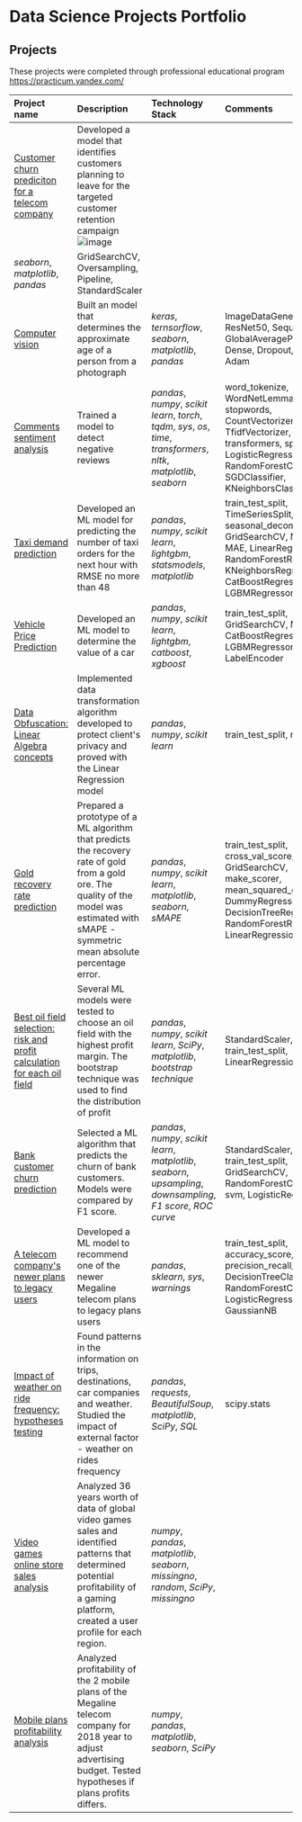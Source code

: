 # Data Science Projects Portfolio


## Projects
These projects were completed through professional educational program https://practicum.yandex.com/

| Project name | Description | Technology Stack | Comments |
| :---------------------- | :---------------------- | :---------------------- |:---------------------- |
| [Customer churn prediciton for a telecom company](https://nbviewer.jupyter.org/github/juliaLjo/Data_Science_Projects_Portfolio/blob/main/Telecom_targeted%20marketing.ipynb) |	Developed a model that identifies customers planning to leave for the targeted customer retention campaign![image](https://user-images.githubusercontent.com/67207257/133004636-5ce30183-92cb-444b-a6e2-cfbb74d09d3d.png)
 | *seaborn*, *matplotlib*, *pandas* | GridSearchCV, Oversampling, Pipeline, StandardScaler |
| [Computer vision](https://nbviewer.jupyter.org/github/juliaLjo/Data_Science_Projects_Portfolio/blob/main/Computer_vision.ipynb) | Built an model that determines the approximate age of a person from a photograph | *keras*, *ternsorflow*, *seaborn*, *matplotlib*, *pandas* | ImageDataGenerator, ResNet50, Sequential, GlobalAveragePooling2D, Dense, Dropout, Flatten, Adam |
| [Comments sentiment analysis](https://nbviewer.jupyter.org/github/juliaLjo/Data_Science_Projects_Portfolio/blob/main/ML_for_texts.ipynb) | Trained a model to detect negative reviews | *pandas*, *numpy*, *scikit learn*, *torch*, *tqdm*, *sys*, *os*, *time*, *transformers*, *nltk*, *matplotlib*, *seaborn* | word_tokenize, WordNetLemmatize, stopwords, CountVectorizer, TfidfVectorizer, torch, transformers, spacy, LogisticRegression, RandomForestClassifier, SGDClassifier, KNeighborsClassifier |
| [Taxi demand prediction](https://nbviewer.jupyter.org/github/juliaLjo/Data_Science_Projects_Portfolio/blob/main/Taxi_Orders_Prediction.ipynb) | Developed an ML model for predicting the number of taxi orders for the next hour with RMSE no more than 48 | *pandas*, *numpy*, *scikit learn*, *lightgbm*, *statsmodels*, *matplotlib*| train_test_split, TimeSeriesSplit, seasonal_decompose, GridSearchCV, MSE, MAE, LinearRegression, RandomForestRegressor, KNeighborsRegressor, CatBoostRegressor, LGBMRegressor |
| [Vehicle Price Prediction](https://nbviewer.jupyter.org/github/juliaLjo/Data_Science_Projects_Portfolio/blob/main/Vehicle_Price_Prediction.ipynb) | Developed an ML model to determine the value of a car | *pandas*, *numpy*, *scikit learn*, *lightgbm*, *catboost*, *xgboost* | train_test_split, GridSearchCV, MSE, CatBoostRegressor, LGBMRegressor, xgb, LabelEncoder |
| [Data Obfuscation: Linear Algebra concepts](https://nbviewer.jupyter.org/github/juliaLjo/Data_Science_Projects_Portfolio/blob/main/Data_Obfuscation_Algorithm.ipynb) | Implemented data transformation algorithm developed to protect client's privacy and proved with the Linear Regression model | *pandas*, *numpy*, *scikit learn* | train_test_split, r2_score |
| [Gold recovery rate prediction](https://nbviewer.jupyter.org/github/juliaLjo/Data_Science_Projects_Portfolio/blob/main/Gold_Recovery_Prediction.ipynb) | Prepared a prototype of a ML algorithm that predicts the recovery rate of gold from a gold ore. The quality of the model was estimated with sMAPE - symmetric mean absolute percentage error. | *pandas*, *numpy*, *scikit learn*, *matplotlib*, *seaborn*, *sMAPE* | train_test_split, cross_val_score, GridSearchCV, make_scorer, mean_squared_error, DummyRegressor, DecisionTreeRegressor, RandomForestRegressor, LinearRegression |
| [Best oil field selection: risk and profit calculation for each oil field](https://nbviewer.jupyter.org/github/juliaLjo/Data_Science_Projects_Portfolio/blob/main/Oil_Field_Selection.ipynb) | Several ML models were tested to choose an oil field with the highest profit margin. The bootstrap technique was used to find the distribution of profit| *pandas*, *numpy*, *scikit learn*, *SciPy*, *matplotlib*, *bootstrap technique* | StandardScaler, train_test_split, LinearRegression |
| [Bank customer churn prediction](https://nbviewer.jupyter.org/github/juliaLjo/Data_Science_Projects_Portfolio/blob/main/Bank_Customer_Churn_Prediction.ipynb) | Selected a ML algorithm that predicts the churn of bank customers. Models were compared by F1 score. | *pandas*, *numpy*, *scikit learn*, *matplotlib*, *seaborn*, *upsampling*, *downsampling*, *F1 score*, *ROC curve*| StandardScaler, shuffle, train_test_split, GridSearchCV, RandomForestClassifier, svm, LogisticRegression |
| [A telecom company's newer plans to legacy users ](https://nbviewer.jupyter.org/github/juliaLjo/Data_Science_Projects_Portfolio/blob/main/Mobile_Plan_Recommendation.ipynb) | Developed a ML model to recommend one of the newer Megaline telecom plans to legacy plans users | *pandas*, *sklearn*, *sys*, *warnings* | train_test_split, accuracy_score, precision_recall_curve, DecisionTreeClassifier, RandomForestClassifier, LogisticRegression, GaussianNB |
| [Impact of weather on ride frequency: hypotheses testing](https://nbviewer.jupyter.org/github/juliaLjo/Data_Science_Projects_Portfolio/blob/main/Impact_Of_Weather_On_Rides_SDA.ipynb) | Found patterns in the information on trips, destinations, car companies and weather. Studied the impact of external factor - weather on  rides frequency | *pandas*, *requests*, *BeautifulSoup*, *matplotlib*, *SciPy*, *SQL* | scipy.stats |
| [Video games online store sales analysis](https://nbviewer.jupyter.org/github/juliaLjo/Data_Science_Projects_Portfolio/blob/main/Video_Games_Sales_Analysis.ipynb) | Analyzed 36 years worth of data of global video games sales and identified patterns that determined potential profitability of a gaming platform, created a user profile for each region. |*numpy*, *pandas*, *matplotlib*, *seaborn*, *missingno*, *random*, *SciPy*, *missingno* |  |
| [Mobile plans profitability analysis](https://nbviewer.jupyter.org/github/juliaLjo/Data_Science_Projects_Portfolio/blob/main/Mobile_Plans_Profitability_SDA.ipynb) | Analyzed profitability of the 2 mobile plans of the Megaline telecom company for 2018 year to adjust advertising budget. Tested hypotheses if plans profits differs. | *numpy*, *pandas*, *matplotlib*, *seaborn*, *SciPy* |  |
